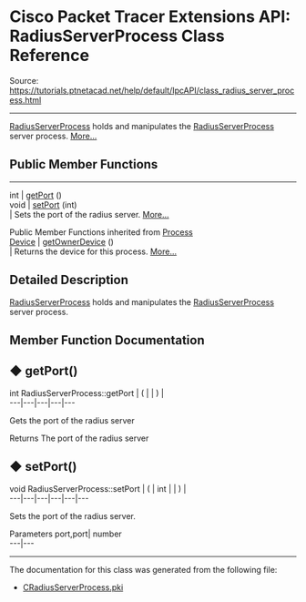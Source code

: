 # Cisco Packet Tracer Extensions API: RadiusServerProcess Class Reference

Source: https://tutorials.ptnetacad.net/help/default/IpcAPI/class_radius_server_process.html

---

[RadiusServerProcess](class_radius_server_process.html "RadiusServerProcess holds and manipulates the RadiusServerProcess server process.") holds and manipulates the [RadiusServerProcess](class_radius_server_process.html "RadiusServerProcess holds and manipulates the RadiusServerProcess server process.") server process. [More...](class_radius_server_process.html#details)

##  Public Member Functions  
  
---  
int | [getPort](class_radius_server_process.html#a941aa92c36f939e804b839b057d179d6) ()  
void | [setPort](class_radius_server_process.html#a82f5ac186fd658876d956f74622b1451) (int)  
| Sets the port of the radius server. [More...](class_radius_server_process.html#a82f5ac186fd658876d956f74622b1451)  
  
Public Member Functions inherited from [Process](class_process.html)  
[Device](class_device.html) | [getOwnerDevice](class_process.html#a9cc34f553b0325e0f4074301fd36b77b) ()  
| Returns the device for this process. [More...](class_process.html#a9cc34f553b0325e0f4074301fd36b77b)  
  
  
## Detailed Description

[RadiusServerProcess](class_radius_server_process.html "RadiusServerProcess holds and manipulates the RadiusServerProcess server process.") holds and manipulates the [RadiusServerProcess](class_radius_server_process.html "RadiusServerProcess holds and manipulates the RadiusServerProcess server process.") server process. 

## Member Function Documentation

## ◆ getPort()

int RadiusServerProcess::getPort  | ( | | ) |   
---|---|---|---|---  
  
Gets the port of the radius server 

Returns
    The port of the radius server 

## ◆ setPort()

void RadiusServerProcess::setPort  | ( | int  | | ) |   
---|---|---|---|---|---  
  
Sets the port of the radius server. 

Parameters
     port,port| number   
---|---  
  
* * *

The documentation for this class was generated from the following file:

  * [CRadiusServerProcess.pki](_c_radius_server_process_8pki.html)


